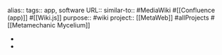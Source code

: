 alias::
tags:: app, software
URL:: 
similar-to:: #MediaWiki #[[Confluence (app)]] #[[Wiki.js]]
purpose:: #wiki 
project:: [[MetaWeb]] #allProjects #[[Metamechanic Mycelium]]

-
-